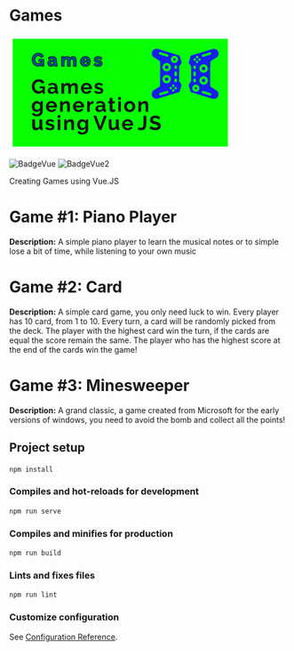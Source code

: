 # Games

![Banner](/banner.png)

![BadgeVue](https://img.shields.io/badge/Language-Vue.JS-brightgreen) 
![BadgeVue2](https://img.shields.io/badge/Work-In%20Progress-yellow)

Creating Games using Vue.JS

# Game #1: Piano Player

**Description:** A simple piano player to learn the musical notes or to simple lose a bit of time, while listening to your own music

# Game #2: Card

**Description:** A simple card game, you only need luck to win. Every player has 10 card, from 1 to 10. Every turn, a card will be randomly picked from the deck. The player with the highest card win the turn, if the cards are equal the score remain the same. The player who has the highest score at the end of the cards win the game!

# Game #3: Minesweeper

**Description:** A grand classic, a game created from Microsoft for the early versions of windows, you need to avoid the bomb and collect all the points!

## Project setup
```
npm install
```

### Compiles and hot-reloads for development
```
npm run serve
```

### Compiles and minifies for production
```
npm run build
```

### Lints and fixes files
```
npm run lint
```

### Customize configuration
See [Configuration Reference](https://cli.vuejs.org/config/).